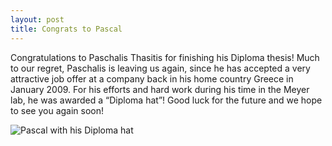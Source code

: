 ```yaml
---
layout: post
title: Congrats to Pascal
---
```


Congratulations to Paschalis Thasitis for finishing his Diploma thesis! 
Much to our regret, Paschalis is leaving us again, since he has accepted a very attractive job offer at a company back in his home country Greece in January 2009. 
For his efforts and hard work during his time in the Meyer lab, he was awarded a “Diploma hat”! Good luck for the future and we hope to see you again soon!

![Pascal with his Diploma hat](img/Pascal_Verabschiedung.png)